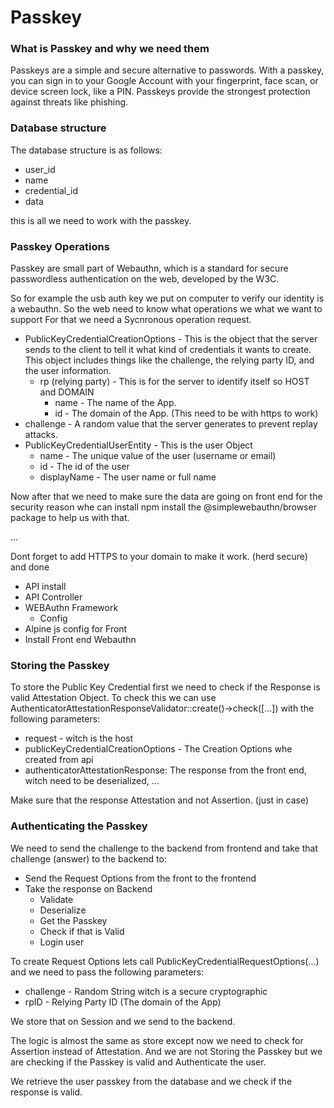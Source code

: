 # Passkey

### What is Passkey and why we need them 

Passkeys are a simple and secure alternative to passwords. With a passkey, you can sign in to your Google Account with your fingerprint, face scan, or device screen lock, like a PIN. Passkeys provide the strongest protection against threats like phishing.

### Database structure

The database structure is as follows:
- user_id
- name
- credential_id
- data

this is all we need to work with the passkey.

### Passkey Operations

Passkey are small part of Webauthn, which is a standard for secure passwordless authentication on the web, developed by the W3C.

So for example the usb auth key we put on computer to verify our identity is a webauthn. So the web need to know what operations we what we want to support 
For that we need a Sycnronous operation request.

- PublicKeyCredentialCreationOptions - This is the object that the server sends to the client to tell it what kind of credentials it wants to create. This object includes things like the challenge, the relying party ID, and the user information.
    - rp (relying party) - This is for the server to identify itself so HOST and DOMAIN
        - name - The name of the App.
        - id - The domain of the App. (This need to be with https to work)
- challenge - A random value that the server generates to prevent replay attacks.
- PublicKeyCredentialUserEntity - This is the user Object 
    - name - The unique value of the user (username or email)
    - id - The id of the user
    - displayName - The user name or full name

Now after that we need to make sure the data are going on front end for the security reason whe can install npm install the @simplewebauthn/browser package to help us with that.

...

Dont forget to add HTTPS to your domain to make it work. (herd secure) and done

- API install
- API Controller
- WEBAuthn Framework 
  - Config
- Alpine js config for Front
- Install Front end Webauthn

### Storing the Passkey

To store the Public Key Credential first we need to check if the Response is valid Attestation Object. To check this we can use AuthenticatorAttestationResponseValidator::create()->check([...])
with the following parameters:
- request - witch is the host
- publicKeyCredentialCreationOptions - The Creation Options whe created from api
- authenticatorAttestationResponse: The response from the front end, witch need to be deserialized, ... 

Make sure that the response Attestation and not Assertion. (just in case)


### Authenticating the Passkey

We need to send the challenge to the backend from frontend and take that challenge (answer) to the backend to:
- Send the Request Options from the front to the frontend
- Take the response on Backend 
  - Validate 
  - Deserialize
  - Get the Passkey
  - Check if that is Valid
  - Login user 

To create Request Options lets call PublicKeyCredentialRequestOptions(...) and we need to pass the following parameters:
- challenge - Random String witch is a secure cryptographic 
- rpID - Relying Party ID (The domain of the App)

We store that on Session and we send to the backend.

The logic is almost the same as store except now we need to check for Assertion instead of Attestation. And we are not Storing the Passkey but we are checking if the Passkey is valid and Authenticate the user.

We retrieve the user passkey from the database and we check if the response is valid.

